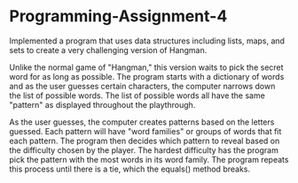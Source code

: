 # Programming-Assignment-4
Implemented a program that uses data structures including lists, maps, and sets to create a very challenging version of Hangman.

Unlike the normal game of "Hangman," this version waits to pick the secret word for as long as possible. The program starts with a dictionary of words and as the user guesses certain characters, the computer narrows down the list of possible words. The list of possible words all have the same "pattern" as displayed throughout the playthrough.

As the user guesses, the computer creates patterns based on the letters guessed. Each pattern will have "word families" or groups of words that fit each pattern. The program then decides which pattern to reveal based on the difficulty chosen by the player. The hardest difficulty has the program pick the pattern with the most words in its word family. The program repeats this process until there is a tie, which the equals() method breaks.
